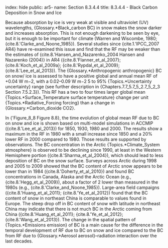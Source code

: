 index: hide
public: ar5-
name: Section 8.3.4.4
title: 8.3.4.4 - Black Carbon Deposition in Snow and Ice

Because absorption by ice is very weak at visible and ultraviolet (UV) wavelengths, {Glossary.*Black_carbon BC} in snow makes the snow darker and increases absorption. This is not enough darkening to be seen by eye, but it is enough to be important for climate (Warren and Wiscombe, 1980; {cite.8.'Clarke_and_Noone_1985}). Several studies since {cite.1.'IPCC_2007 AR4} have re-examined this issue and find that the RF may be weaker than the estimates of {cite.8.'Hansen_and_Nazarenko_2004 Hansen and Nazarenko (2004)} in AR4 ({cite.8.'Flanner_et_al_2007}; {cite.8.'Koch_et_al_2009a}; {cite.8.'Rypdal_et_al_2009}; {cite.8.'Lee_et_al_2013}). The {Glossary.*Anthropogenic anthropogenic} BC on snow/ ice is assessed to have a positive global and annual mean RF of +0.04 W m−2, with a 0.02–0.09 W m−2 5 to 95% {Topics.*Uncertainty uncertainty} range (see further description in {Chapters.7.7_5.7_5_2.7_5_2_3 Section 7.5.2.3}). This RF has a two to four times larger global mean {Topics.*Surface_Temperature surface temperature} change per unit {Topics.*Radiative_Forcing forcing} than a change in {Glossary.*Carbon_dioxide CO2}.

In {'Figure_8_8 Figure 8.8}, the time evolution of global mean RF due to BC on snow and ice is shown based on multi-model simulations in ACCMIP ({cite.8.'Lee_et_al_2013}) for 1850, 1930, 1980 and 2000. The results show a maximum in the RF in 1980 with a small increase since 1850 and a 20% lower RF in 2000 compared to 1980. Those results are supported by observations. The BC concentration in the Arctic {Topics.*Climate_System atmosphere} is observed to be declining since 1990, at least in the Western Hemisphere portion ({cite.8.'Sharma_et_al_2004}), which should lead to less deposition of BC on the snow surface. Surveys across Arctic during 1998 and 2005 to 2009 showed that the BC content of Arctic snow appears to be lower than in 1984 ({cite.8.'Doherty_et_al_2010}) and found BC concentrations in Canada, Alaska and the Arctic Ocean (e.g., {cite.8.'Hegg_et_al_2009}), about a factor of 2 lower than measured in the 1980s (e.g., {cite.8.'Clarke_and_Noone_1985}). Large-area field campaigns ({cite.8.'Huang_et_al_2011}; {cite.8.'Ye_et_al_2012}) found that the BC content of snow in northeast China is comparable to values found in Europe. The steep drop off in BC content of snow with latitude in northeast China may indicate that there is not much BC in the Arctic coming from China ({cite.8.'Huang_et_al_2011}; {cite.8.'Ye_et_al_2012}; {cite.8.'Wang_et_al_2013}). The change in the spatial pattern of {Topics.*Emissions emission} of BC is a main cause for the difference in the temporal development of RF due to BC on snow and ice compared to the BC from RF due to {Glossary.*Aerosol aerosol}–radiation interaction over the last decades.
